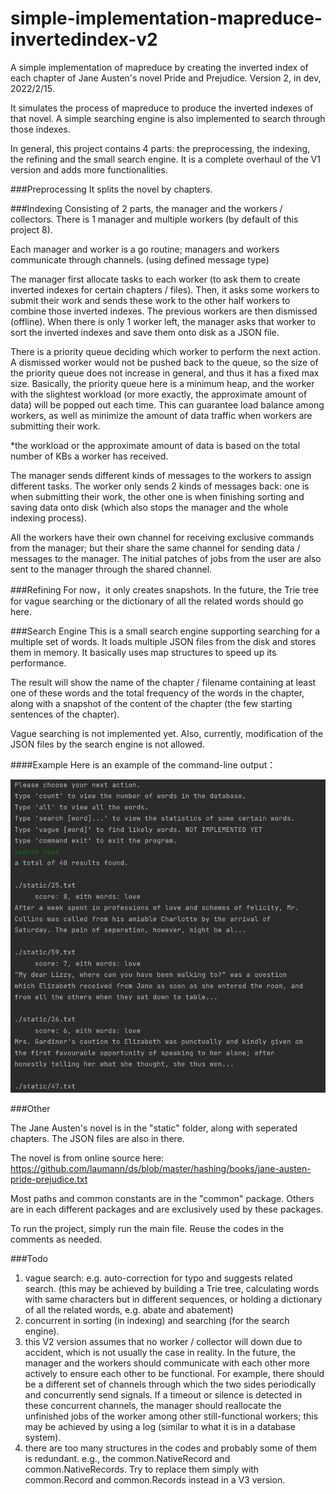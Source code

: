 # simple-implementation-mapreduce-invertedindex-v2
 A simple implementation of mapreduce by creating the inverted index 
 of each chapter of Jane Austen's novel Pride and Prejudice. 
 Version 2, in dev, 2022/2/15.

It simulates the process of mapreduce to produce the inverted indexes of 
that novel. A simple searching engine is also implemented to search through
those indexes.

In general, this project contains 4 parts: the preprocessing, the indexing,
the refining and the small search engine. It is a complete overhaul of the 
V1 version and adds more functionalities.

###Preprocessing
It splits the novel by chapters.

###Indexing
Consisting of 2 parts, the manager and the workers / collectors. There is 1 manager
and multiple workers (by default of this project 8).

Each manager and worker is a go routine; managers and workers communicate through channels.
(using defined message type)

The manager first allocate tasks to each worker (to ask them to create inverted indexes for
certain chapters / files). Then, it asks some workers to submit their work and sends these work
to the other half workers to combine those inverted indexes. 
The previous workers are then dismissed (offline). When there is only 1 worker left, 
the manager asks that worker to sort the inverted indexes and save them onto disk as a JSON file.

There is a priority queue deciding which worker to perform the next action. 
A dismissed worker would not be pushed back to the queue, so the size of the 
priority queue does not increase in general, and thus it has a fixed max size.
Basically, the priority queue here is a minimum heap, and the worker with the 
slightest workload (or more exactly, the approximate amount of data) will be 
popped out each time. This can guarantee load balance among workers, as well
as minimize the amount of data traffic when workers are submitting their work.

*the workload or the approximate amount of data is based on the total number of KBs 
a worker has received.

The manager sends different kinds of messages to the workers to assign different
tasks. The worker only sends 2 kinds of messages back: one is when submitting their
work, the other one is when finishing sorting and saving data onto disk (which also
stops the manager and the whole indexing process).

All the workers have their own channel for receiving exclusive commands from the
manager; but their share the same channel for sending data / messages to the manager.
The initial patches of jobs from the user are also sent to the manager through the
shared channel.

###Refining
For now，it only creates snapshots. In the future, the Trie tree for vague searching
or the dictionary of all the related words should go here.

###Search Engine
This is a small search engine supporting searching for a multiple set of words.
It loads multiple JSON files from the disk and stores them in memory. It basically
uses map structures to speed up its performance.

The result will show the name of the chapter / filename containing at least one 
of these words and the total frequency of the words in the chapter, along with
a snapshot of the content of the chapter (the few starting sentences of the 
chapter).

Vague searching is not implemented yet. Also, currently, modification of the JSON
files by the search engine is not allowed.

####Example
Here is an example of the command-line output：

<p align="center">
    <img src="./static/example.png" alt="example"/>
</p>

###Other

The Jane Austen's novel is in the "static" folder, along with seperated
chapters. The JSON files are also in there.

The novel is from online source here: 
https://github.com/laumann/ds/blob/master/hashing/books/jane-austen-pride-prejudice.txt

Most paths and common constants are in the "common" package. Others are in each
different packages and are exclusively used by these packages.

To run the project, simply run the main file. Reuse the codes in the comments as 
needed.

###Todo
1. vague search: e.g. auto-correction for typo and suggests related search.
   (this may be achieved by building a Trie tree, calculating words with 
    same characters but in different sequences, or holding a dictionary of 
    all the related words, e.g. abate and abatement)
2. concurrent in sorting (in indexing) and searching (for the search engine).
3. this V2 version assumes that no worker / collector will down due to accident,
    which is not usually the case in reality. In the future, the manager and the
    workers should communicate with each other more actively to ensure each other
    to be functional. For example, there should be a different set of channels 
    through which the two sides periodically and concurrently send signals. 
    If a timeout or silence is detected in these concurrent channels, the manager
    should reallocate the unfinished jobs of the worker among other still-functional
    workers; this may be achieved by using a log 
    (similar to what it is in a database system).
4. there are too many structures in the codes and probably some of them is redundant.
    e.g., the common.NativeRecord and common.NativeRecords. Try to replace them 
   simply with common.Record and common.Records instead in a V3 version.
